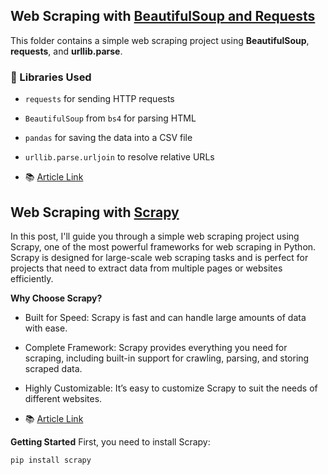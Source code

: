 ## Web Scraping with [BeautifulSoup and Requests](https://github.com/AqilaFadia/Data-Scraping/blob/main/bs4%26req/bs2.py)

This folder contains a simple web scraping project using **BeautifulSoup**, **requests**, and **urllib.parse**.
### 🔧 Libraries Used
- `requests` for sending HTTP requests
- `BeautifulSoup` from `bs4` for parsing HTML
- `pandas` for saving the data into a CSV file
- `urllib.parse.urljoin` to resolve relative URLs

- 📚 [Article Link](https://medium.com/ai-in-plain-english/i-just-learned-web-scraping-and-scraped-1000-books-from-a-website-d4f326832846)

## Web Scraping with [Scrapy](https://github.com/AqilaFadia/Data-Scraping/tree/main/bookscraper)
In this post, I'll guide you through a simple web scraping project using Scrapy, one of the most powerful frameworks for web scraping in Python. Scrapy is designed for large-scale web scraping tasks and is perfect for projects that need to extract data from multiple pages or websites efficiently.

**Why Choose Scrapy?**
- Built for Speed: Scrapy is fast and can handle large amounts of data with ease.

- Complete Framework: Scrapy provides everything you need for scraping, including built-in support for crawling, parsing, and storing scraped data.

- Highly Customizable: It’s easy to customize Scrapy to suit the needs of different websites.
- 📚 [Article Link](https://www.kaggle.com/datasets/aqilafadia/book-scraped)

**Getting Started**
First, you need to install Scrapy:

```bash
pip install scrapy



